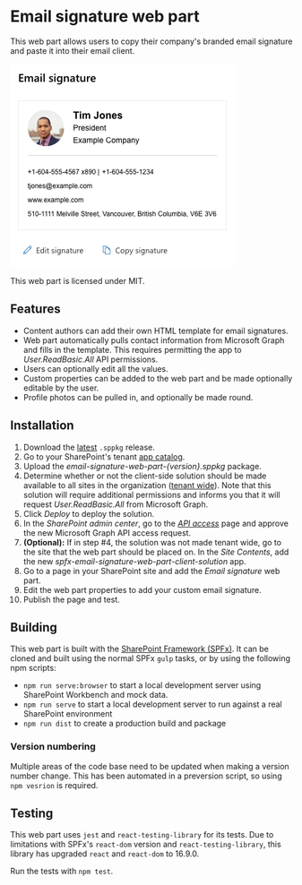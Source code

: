 # Email signature web part

This web part allows users to copy their company's branded email signature and
paste it into their email client.

![Screenshot of email signature web part](/assets/screenshots/Preview.png)

This web part is licensed under MIT.


## Features

- Content authors can add their own HTML template for email signatures.
- Web part automatically pulls contact information from Microsoft Graph and
  fills in the template. This requires permitting the app to *User.ReadBasic.All*
  API permissions.
- Users can optionally edit all the values.
- Custom properties can be added to the web part and be made optionally editable
  by the user.
- Profile photos can be pulled in, and optionally be made round.


## Installation

1. Download the [latest](https://github.com/habaneroconsulting/spfx-email-signature/releases/latest)
   `.sppkg` release.
2. Go to your SharePoint's tenant [app catalog](https://docs.microsoft.com/en-us/sharepoint/use-app-catalog).
3. Upload the *email-signature-web-part-{version}.sppkg* package.
4. Determine whether or not the client-side solution should be made available to
   all sites in the organization ([tenant wide](https://docs.microsoft.com/en-us/sharepoint/dev/spfx/extensions/basics/tenant-wide-deployment-extensions)).
   Note that this solution will require additional permissions and informs you
   that it will request *User.ReadBasic.All* from Microsoft Graph.
5. Click *Deploy* to deploy the solution.
6. In the *SharePoint admin center*, go to the *[API access](https://docs.microsoft.com/en-us/sharepoint/api-access)*
   page and approve the new Microsoft Graph API access request.
7. **(Optional):** If in step #4, the solution was not made tenant wide, go to
   the site that the web part should be placed on. In the *Site Contents*, add
   the new *spfx-email-signature-web-part-client-solution* app.
8. Go to a page in your SharePoint site and add the *Email signature* web part.
9. Edit the web part properties to add your custom email signature.
10. Publish the page and test.


## Building

This web part is built with the [SharePoint Framework (SPFx)](https://docs.microsoft.com/en-us/sharepoint/dev/spfx/web-parts/overview-client-side-web-parts).
It can be cloned and built using the normal SPFx `gulp` tasks, or by using the
following npm scripts:

- `npm run serve:browser` to start a local development server using SharePoint
  Workbench and mock data.
- `npm run serve` to start a local development server to run against a real
  SharePoint environment
- `npm run dist` to create a production build and package


### Version numbering

Multiple areas of the code base need to be updated when making a version number
change. This has been automated in a preversion script, so using `npm vesrion`
is required.


## Testing

This web part uses `jest` and `react-testing-library` for its tests. Due to
limitations with SPFx's `react-dom` version and `react-testing-library`, this
library has upgraded `react` and `react-dom` to 16.9.0.

Run the tests with `npm test`.
